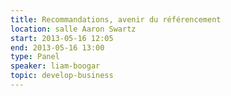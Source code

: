 ```yaml
---
title: Recommandations, avenir du référencement
location: salle Aaron Swartz
start: 2013-05-16 12:05
end: 2013-05-16 13:00
type: Panel
speaker: liam-boogar
topic: develop-business
---
```


